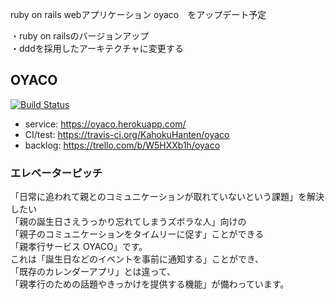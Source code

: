 ruby on rails webアプリケーション oyaco　をアップデート予定

・ruby on railsのバージョンアップ<br>
・dddを採用したアーキテクチャに変更する

## OYACO
[![Build Status](https://travis-ci.org/KahokuHanten/oyaco.svg?branch=master)](https://travis-ci.org/KahokuHanten/oyaco)
* service: https://oyaco.herokuapp.com/
* CI/test: https://travis-ci.org/KahokuHanten/oyaco
* backlog: https://trello.com/b/W5HXXb1h/oyaco

### エレベーターピッチ

「日常に追われて親とのコミュニケーションが取れていないという課題」を解決したい<br>
「親の誕生日さえうっかり忘れてしまうズボラな人」向けの<br>
「親子のコミュニケーションをタイムリーに促す」ことができる<br>
「親孝行サービス OYACO」です。<br>
これは「誕生日などのイベントを事前に通知する」ことができ、<br>
「既存のカレンダーアプリ」とは違って、<br>
「親孝行のための話題やきっかけを提供する機能」が備わっています。
